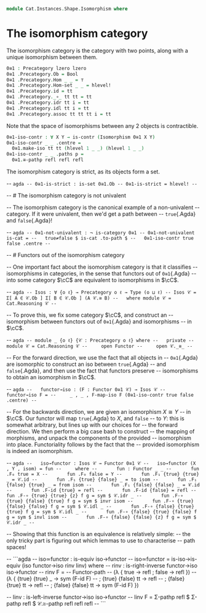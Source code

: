 <!--
```agda
open import Cat.Instances.Functor
open import Cat.Functor.Base
open import Cat.Prelude

open import Data.Bool

import Cat.Reasoning
```
-->

```agda
module Cat.Instances.Shape.Isomorphism where
```

# The isomorphism category

The isomorphism category is the category with two points, along
with a unique isomorphism between them.

```agda
0≅1 : Precategory lzero lzero
0≅1 .Precategory.Ob = Bool
0≅1 .Precategory.Hom _ _ = ⊤
0≅1 .Precategory.Hom-set _ _ = hlevel!
0≅1 .Precategory.id = tt
0≅1 .Precategory._∘_ tt tt = tt
0≅1 .Precategory.idr tt i = tt
0≅1 .Precategory.idl tt i = tt
0≅1 .Precategory.assoc tt tt tt i = tt
```

<!--
```agda
private
  module 0≅1 = Cat.Reasoning 0≅1

open Cat.Reasoning using (Isomorphism)
```
-->

Note that the space of isomorphisms between any 2 objects is contractible.

```agda
0≅1-iso-contr : ∀ X Y → is-contr (Isomorphism 0≅1 X Y)
0≅1-iso-contr _ _ .centre =
  0≅1.make-iso tt tt (hlevel 1 _ _) (hlevel 1 _ _)
0≅1-iso-contr _ _ .paths p =
  0≅1.≅-pathp refl refl refl
```

The isomorphism category is strict, as its objects form a set.

-- ```agda
-- 0≅1-is-strict : is-set 0≅1.Ob
-- 0≅1-is-strict = hlevel!
-- ```

-- # The isomorphism category is not univalent

-- The isomorphism category is the canonical example of a non-univalent
-- category. If it were univalent, then we'd get a path between
-- `true`{.Agda} and `false`{.Agda}!

-- ```agda
-- 0≅1-not-univalent : ¬ is-category 0≅1
-- 0≅1-not-univalent is-cat =
--   true≠false $ is-cat .to-path $
--   0≅1-iso-contr true false .centre
-- ```

-- # Functors out of the isomorphism category

-- One important fact about the isomorphism category is that it classifies
-- isomorphisms in categories, in the sense that functors out of `0≅1`{.Agda}
-- into some category $\cC$ are equivalent to isomorphisms in $\cC$.

-- ```agda
-- Isos : ∀ {o ℓ} → Precategory o ℓ → Type (o ⊔ ℓ)
-- Isos 𝒞 = Σ[ A ∈ 𝒞.Ob ] Σ[ B ∈ 𝒞.Ob ] (A 𝒞.≅ B)
--   where module 𝒞 = Cat.Reasoning 𝒞
-- ```

-- To prove this, we fix some category $\cC$, and construct an
-- isomorphism between functors out of `0≅1`{.Agda} and isomorphisms
-- in $\cC$.

-- ```agda
-- module _ {o ℓ} {𝒞 : Precategory o ℓ} where
--   private
--     module 𝒞 = Cat.Reasoning 𝒞
--     open Functor
--     open 𝒞._≅_
-- ```

-- For the forward direction, we use the fact that all objects in
-- `0≅1`{.Agda} are isomorphic to construct an iso between `true`{.Agda}
-- and `false`{.Agda}, and then use the fact that functors preserve
-- isomorphisms to obtain an isomorphism in $\cC$.

-- ```agda
--   functor→iso : (F : Functor 0≅1 𝒞) → Isos 𝒞
--   functor→iso F =
--     _ , _ , F-map-iso F (0≅1-iso-contr true false .centre)
-- ```

-- For the backwards direction, we are given an isomorphism $X \cong Y$
-- in $\cC$. Our functor will map `true`{.Agda} to $X$, and `false`
-- to $Y$: this is somewhat arbitrary, but lines up with our choices for
-- the forward direction. We then perform a big case bash to construct
-- the mapping of morphisms, and unpack the components of the provided
-- isomorphism into place. Functoriality follows by the fact that the
-- provided isomorphism is indeed an isomorphism.

-- ```agda
--   iso→functor : Isos 𝒞 → Functor 0≅1 𝒞
--   iso→functor (X , Y , isom) = fun
--     where
--       fun : Functor _ _
--       fun .F₀ true = X
--       fun .F₀ false = Y
--       fun .F₁ {true} {true} _ = 𝒞.id
--       fun .F₁ {true} {false} _ = to isom
--       fun .F₁ {false} {true} _ = from isom
--       fun .F₁ {false} {false} _ = 𝒞.id
--       fun .F-id {true} = refl
--       fun .F-id {false} = refl
--       fun .F-∘ {true} {true} {z} f g = sym $ 𝒞.idr _
--       fun .F-∘ {true} {false} {true} f g = sym $ invr isom
--       fun .F-∘ {true} {false} {false} f g = sym $ 𝒞.idl _
--       fun .F-∘ {false} {true} {true} f g = sym $ 𝒞.idl _
--       fun .F-∘ {false} {true} {false} f g = sym $ invl isom
--       fun .F-∘ {false} {false} {z} f g = sym $ 𝒞.idr _
-- ```

-- Showing that this function is an equivalence is relatively simple:
-- the only tricky part is figuring out which lemmas to use to characterise
-- path spaces!

-- ```agda
--   iso≃functor : is-equiv iso→functor
--   iso≃functor = is-iso→is-equiv (iso functor→iso rinv linv) where
--     rinv : is-right-inverse functor→iso iso→functor
--     rinv F =
--       Functor-path
--         (λ { true → refl ; false → refl })
--         (λ { {true} {true} _ → sym (F-id F)
--            ; {true} {false} tt → refl
--            ; {false} {true} tt → refl
--            ; {false} {false} tt → sym (F-id F) })

--     linv : is-left-inverse functor→iso iso→functor
--     linv F = Σ-pathp refl $ Σ-pathp refl $ 𝒞.≅-pathp refl refl refl
-- ```
